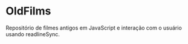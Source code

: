 # OldFilms
Repositório de filmes antigos em JavaScript e interação com o usuário usando readlineSync.
